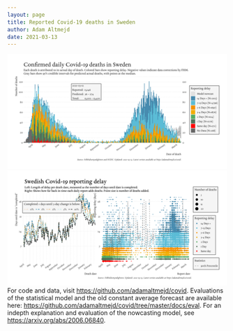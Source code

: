 ```yaml
---
layout: page
title: Reported Covid-19 deaths in Sweden
author: Adam Altmejd
date: 2021-03-13
---
```


![Graph of Swedish Covid-19 deaths with reporting delay.](deaths_lag_sweden_2021-03-13.png "Swedish Covid-19 deaths.")
![Graph of Swedish Covid-19 reporting delay in daily deaths.](lag_trend_sweden_2021-03-13.png "Trend in Swedish Covid-19 mortality reporting delay.")
For code and data, visit <https://github.com/adamaltmejd/covid>.
Evaluations of the statistical model and the old constant average forecast are available here: <https://github.com/adamaltmejd/covid/tree/master/docs/eval>.
For an indepth explanation and evaluation of the nowcasting model, see <https://arxiv.org/abs/2006.06840>.
